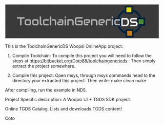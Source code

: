 ![ToolchainGenericDS](img/TGDS-Logo.png)

This is the ToolchainGenericDS Woopsi OnlineApp project:

1.	Compile Toolchain:
To compile this project you will need to follow the steps at https://bitbucket.org/Coto88/toolchaingenericds :
Then simply extract the project somewhere.

2.	Compile this project: 
Open msys, through msys commands head to the directory your extracted this project.
Then write:
make clean <enter>
make <enter>

After compiling, run the example in NDS. 

Project Specific description:
A Woopsi UI + TGDS SDK project. 

Online TGDS Catalog. Lists and downloads TGDS content!

Coto